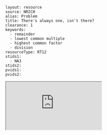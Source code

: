 ````
layout: resource
source: NRICH
alias: Problem
title: There's always one, isn't there?
clearance: 1
keywords:
  - remainder
  - lowest common multiple
  - highest common factor
  - division
resourceType: RT12
stids1:
  - NA3
stids2:
pvids1:
pvids2:

````

<div class="row-fluid">
<iframe src="http://nrich.maths.org/5339?mobile=1" class="span12 nrich-embed"></iframe>
</div>

